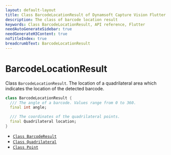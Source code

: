 ```yaml
---
layout: default-layout
title: Class BarcodeLocationResult of Dynamsoft Capture Vision Flutter Edition
description: The class of barcode location result
keywords: Class BarcodeLocationResult, API reference, Flutter
needAutoGenerateSidebar: true
needGenerateH3Content: true
noTitleIndex: true
breadcrumbText: BarcodeLocationResult
---
```


# BarcodeLocationResult

Class `BarcodeLocationResult`. The location of a quadrilateral area which indicates the location of the detected barcode.

```dart
class BarcodeLocationResult {
  /// The angle of a barcode. Values range from 0 to 360.
  final int angle;

  /// The coordinates of the quadrilateral points.
  final Quadrilateral location;
}
```

- [`Class BarcodeResult`](class-barcode-result.md)
- [`Class Quadrilateral`](class-quadrilateral.md)
- [`Class Point`](class-point.md)
